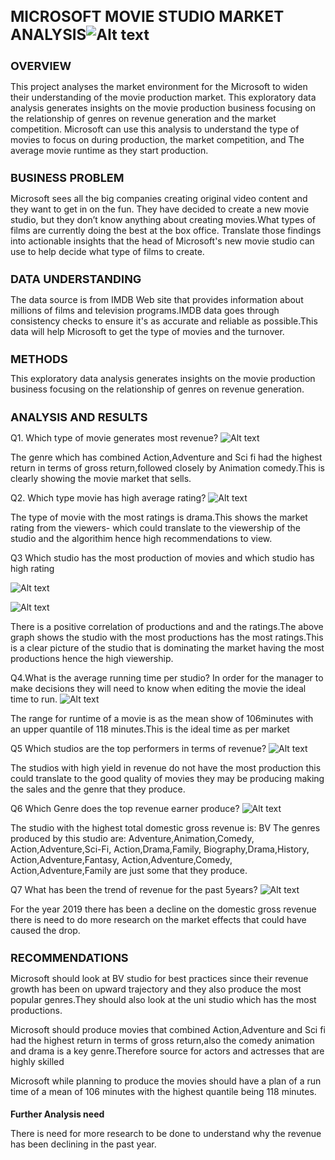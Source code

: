 ﻿<h1 style="font-size: 24px;">MICROSOFT MOVIE STUDIO MARKET ANALYSIS</h

![Alt text](images/moviepic.png)

<h1 style="font-size: 18px;">OVERVIEW</h1>

This project analyses the market environment for the Microsoft to widen their understanding of the movie production market. This exploratory data analysis generates insights on the movie production business focusing on the relationship of genres on revenue generation and the market competition. Microsoft can use this analysis to understand the type of movies to focus on during production, the market competition, and The average movie runtime as they start production.

<h1 style="font-size: 18px;">BUSINESS PROBLEM</h1>

Microsoft sees all the big companies creating original video content and they want to get in on the fun. They have decided to create a new movie studio, but they don’t know anything about creating movies.What types of films are currently doing the best at the box office. Translate those findings into actionable insights that the head of Microsoft's new movie studio can use to help decide what type of films to create.

<h1 style="font-size: 18px;">DATA UNDERSTANDING</h1>

The data source is from IMDB Web site that provides information about millions of films and television programs.IMDB data goes through consistency checks to ensure it's as accurate and reliable as possible.This data will help Microsoft to get the type of movies and the turnover.

<h1 style="font-size: 18px;">METHODS</h1>
This exploratory data analysis generates insights on the movie production business focusing on the relationship of genres on revenue generation.

<h1 style="font-size: 18px;">ANALYSIS AND RESULTS</h1>

Q1. Which type of movie generates most revenue?
![Alt text](images/image.png)



The genre which has combined Action,Adventure and Sci fi had the highest return in terms of gross return,followed closely by Animation comedy.This is clearly showing the movie market that sells.

Q2. Which type movie has high average rating?
![Alt text](images/image-1.png)



The type of movie with the most ratings is drama.This shows the market rating from the viewers- which could translate to the viewership of the studio and the algorithim hence high recommendations to view.

Q3 Which studio has the most production of movies and which studio has high rating
      
![Alt text](images/image-2.png)
	
![Alt text](images/image-3.png)

There is a positive correlation of productions and and the ratings.The above graph shows the studio with the most productions has the most ratings.This is a clear picture of the studio that is dominating the market having the most productions hence the high viewership.

Q4.What is the average running time per studio?
In order for the manager to make decisions they will need to know when editing the movie the ideal time to run.
	![Alt text](images/image-4.png)



The range for runtime of a movie is as the mean show of 106minutes with an upper quantile of 118 minutes.This is the ideal time as per market

Q5 Which studios are the top performers in terms of revenue?
![Alt text](images/image-5.png)



The studios with high yield in revenue do not have the most production this could translate to the good quality of movies they may be producing making the sales and the genre that they produce.

Q6 Which Genre does the top revenue earner produce?
![Alt text](<images/image-1 (2).png>)


The studio with the highest total domestic gross revenue is: BV
The genres produced by this studio are: Adventure,Animation,Comedy, Action,Adventure,Sci-Fi, Action,Drama,Family, Biography,Drama,History, Action,Adventure,Fantasy, Action,Adventure,Comedy, Action,Adventure,Family are just some that they produce.


Q7 What has been the trend of revenue for the past 5years?
![Alt text](images/image-6.png)


For the year 2019 there has been a decline on the domestic gross revenue there is need to do more research on the market effects that could have caused the drop.

<h1 style="font-size: 18px;">RECOMMENDATIONS</h1>

Microsoft should look at BV studio for best practices since their revenue growth has been on upward trajectory and they also produce the most popular genres.They should also look at the uni studio which has the most productions.

Microsoft should produce movies that combined Action,Adventure and Sci fi had the highest return in terms of gross return,also the comedy animation and drama is a key genre.Therefore source for actors and actresses that are highly skilled

Microsoft while planning to produce the movies should have a plan of a run time of a mean of 106 minutes with the highest quantile being 118 minutes.

<h1 style="font-size: 14px;">Further Analysis need</h1>

There is need for more research to be done to understand why the revenue has been declining in the past year.

